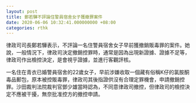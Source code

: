 ```yaml
---
layout: post
title: 鄭若驊不評論住警員宿舍女子獲撤罪案件
date: 2020-06-06 10:32:41.000000000 +08:00
categories: rthk
---
```


律政司司長鄭若驊表示，不評論一名住警員宿舍女子早前獲撤銷販毒罪的案件。她說，一般情況下，律政司決定撤銷控罪時，通常是因為出現新證據、證據不足等，律政司作出檢控決定，是會視乎證據，並進行客觀評核。

一名住在青衣已婚警員宿舍的22歲女子，早前涉嫌收取一個藏有俗稱K仔的氯胺酮毒品郵包，原本被控販毒罪，律政司其後指證供沒有合理定罪機會，申請撤銷控罪。沙田裁判法院裁判官鄧少雄當時認為，不同意律政司撤控，但律政司的檢控決定不應被干擾，無奈批准控方的撤控申請。

